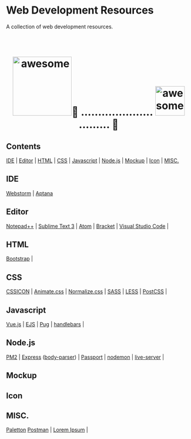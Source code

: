 # Web Development Resources
A collection of web development resources.

<h1 align="center">
	<br>
	<img width="160px" src="http://www.dennisxiao.com/images/homepage_logo.gif" alt="awesome">💩 .....................
  	<img width="80px" src="http://www.dennisxiao.com/images/homepage_logo.gif" alt="awesome">......... 💩
	<br>
</h1>

## Contents
[IDE](#ide) | [Editor](#editor) | [HTML](#html) | [CSS](#css) | [Javascript](#javascript) | [Node.js](#nodejs) | [Mockup](#mockup) | [Icon](#icon) | [MISC.](#misc)

## <a id="ide"></a>IDE
[Webstorm](https://www.jetbrains.com/webstorm/) | [Aptana](http://www.aptana.com)

## <a id="editor"></a>Editor
[Notepad++](http://notepad-plus-plus.org) | 
[Sublime Text 3](http://sublimetext.com) | 
[Atom](http://atom.io) | 
[Bracket](http://brackets.io) | 
[Visual Studio Code](https://code.visualstudio.com) | 

## <a id="html"></a>HTML
[Bootstrap](http://getbootstrap.com) | 

## <a id="css"></a>CSS
[CSSICON](http://cssicon.space) | 
[Animate.css](https://daneden.github.io/animate.css/) | 
[Normalize.css](https://necolas.github.io/normalize.css/) | 
[SASS](http://sass-lang.com) | 
[LESS](http://lesscss.org) | 
[PostCSS](http://postcss.org) | 

## <a id="javascript"></a>Javascript
[Vue.js](https://vuejs.org) | 
[EJS](http://www.embeddedjs.com/ "Simple javascript template library") | 
[Pug](https://pugjs.org/api/getting-started.html "template engine, formmerly known as Jade") | 
[handlebars](http://handlebarsjs.com) | 
  
## <a id="nodejs"></a>Node.js
[PM2](http://pm2.keymetrics.io "Production process manager for Node.js apps") | 
[Express](http://expressjs.com) ([body-parser](https://github.com/expressjs/body-parser)) | 
[Passport](http://passportjs.org) | 
[nodemon](https://nodemon.io) | 
[live-server](http://tapiov.net/live-server/) | 

## <a id="mockup"></a>Mockup

## <a id="icon"></a>Icon

## <a id="misc"></a>MISC.
[Paletton](http://paletton.com "The color scheme designer")
[Postman](https://www.getpostman.com "A friendly way to construct requests and reading responses") | 
[Lorem Ipsum](http://www.lipsum.com) | 
